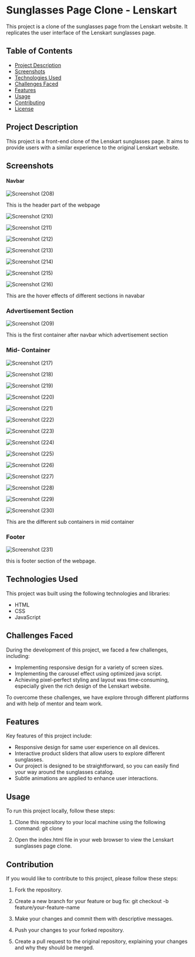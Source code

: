 # Sunglasses Page Clone - Lenskart

This project is a clone of the sunglasses page from the Lenskart website. It replicates the user interface of the Lenskart sunglasses page.

## Table of Contents
- [Project Description](#project-description)
- [Screenshots](#screenshots)
- [Technologies Used](technologies-used)
- [Challenges Faced](#challenges-faced)
- [Features](#features)
- [Usage](#usage)
- [Contributing](#contributing)
- [License](#license)

## Project Description

This project is a front-end clone of the Lenskart sunglasses page. It aims to provide users with a similar experience to the original Lenskart website.

## Screenshots

#### Navbar

![Screenshot (208)](https://github.com/UgamRaj/team-lenskart/assets/134683293/0ce95c99-672c-47d5-b2de-86cb3c4240d8)

This is the header part of the webpage 

![Screenshot (210)](https://github.com/UgamRaj/team-lenskart/assets/134683293/aa7867a7-072d-4788-a019-8f4ff462e8f9)


![Screenshot (211)](https://github.com/UgamRaj/team-lenskart/assets/134683293/db28b5b9-7f3c-4772-aeea-190e39ff6718)

![Screenshot (212)](https://github.com/UgamRaj/team-lenskart/assets/134683293/fe24d29b-9006-410e-b89c-7159f73218a3)

![Screenshot (213)](https://github.com/UgamRaj/team-lenskart/assets/134683293/219e4f4c-8afc-4ce2-b2cc-65c7c3dc6583)


![Screenshot (214)](https://github.com/UgamRaj/team-lenskart/assets/134683293/7a6cf76d-f34f-4d7e-b60c-caa9729ad5bc)


![Screenshot (215)](https://github.com/UgamRaj/team-lenskart/assets/134683293/8bbb1737-4846-4642-917c-0791a283e44f)

![Screenshot (216)](https://github.com/UgamRaj/team-lenskart/assets/134683293/ee99b154-1b90-45a2-8a60-22814477a75c)

This are the hover effects of different sections in navabar 

### Advertisement Section

![Screenshot (209)](https://github.com/UgamRaj/team-lenskart/assets/134683293/42fa9e38-2625-439b-a2c2-763b4adb8484)

This is the first container after navbar which advertisement section

### Mid- Container

![Screenshot (217)](https://github.com/UgamRaj/team-lenskart/assets/134683293/2c81745b-aef8-4bc5-80e0-43445cce5167)


![Screenshot (218)](https://github.com/UgamRaj/team-lenskart/assets/134683293/9664c88d-cef2-424c-8a94-884191e25c74)



![Screenshot (219)](https://github.com/UgamRaj/team-lenskart/assets/134683293/ebfbddb1-7b21-44c2-bb6c-104ecd926437)


![Screenshot (220)](https://github.com/UgamRaj/team-lenskart/assets/134683293/790b9381-ad5b-42a9-b839-b2ff288a0f34)


![Screenshot (221)](https://github.com/UgamRaj/team-lenskart/assets/134683293/2928cb25-05cd-4094-8abf-1f021fe74b6b)

![Screenshot (222)](https://github.com/UgamRaj/team-lenskart/assets/134683293/4cd0d787-4eff-4e94-9301-a65ef8d4754b)


![Screenshot (223)](https://github.com/UgamRaj/team-lenskart/assets/134683293/6d8bc382-ef55-454a-a591-9de4cb70dd53)

![Screenshot (224)](https://github.com/UgamRaj/team-lenskart/assets/134683293/da14cbfe-2d58-4676-aee2-6c9af2205ddf)


![Screenshot (225)](https://github.com/UgamRaj/team-lenskart/assets/134683293/7a16a58a-8978-4d78-8d05-4f7069d3b253)


![Screenshot (226)](https://github.com/UgamRaj/team-lenskart/assets/134683293/6ac17c59-b4c3-4a1d-9ef7-ab0a60c80e42)


![Screenshot (227)](https://github.com/UgamRaj/team-lenskart/assets/134683293/22a6225f-8660-454c-9bdb-41583663513c)


![Screenshot (228)](https://github.com/UgamRaj/team-lenskart/assets/134683293/6f59d0cf-6af4-40a4-bfa7-14f2458d1958)


![Screenshot (229)](https://github.com/UgamRaj/team-lenskart/assets/134683293/094807b9-7918-4617-a30c-50da3d961c76)


![Screenshot (230)](https://github.com/UgamRaj/team-lenskart/assets/134683293/df1c35c2-fa8d-4b00-8a32-31ba3019acb9)


This are the different sub containers in mid container 

### Footer

![Screenshot (231)](https://github.com/UgamRaj/team-lenskart/assets/134683293/91a3805a-d860-4822-a56d-f524d428c0bc)

this is footer section of the webpage.


## Technologies Used

This project was built using the following technologies and libraries:

- HTML
- CSS
- JavaScript

## Challenges Faced

During the development of this project, we faced a few challenges, including:

- Implementing responsive design for a variety of screen sizes.
- Implementing the carousel effect using optimized java script.
- Achieving pixel-perfect styling and layout was time-consuming, especially given the rich design of the Lenskart website.

To overcome these challenges, we have explore through different platforms and with help of mentor and team work.

## Features

Key features of this project include:

- Responsive design for same user experience on all devices.
- Interactive product sliders that allow users to explore   different sunglasses.
-   Our project is designed to be straightforward, so you can easily find your way around the sunglasses catalog. 
- Subtle animations are applied to enhance user interactions.

## Usage

To run this project locally, follow these steps:

1. Clone this repository to your local machine using the following command:
  git clone <repository-url>

2. Open the index.html file in your web browser to view the Lenskart sunglasses page clone.

## Contribution

If you would like to contribute to this project, please follow these steps:

1. Fork the repository.

2. Create a new branch for your feature or bug fix:
git checkout -b feature/your-feature-name

3. Make your changes and commit them with descriptive messages.

4. Push your changes to your forked repository.

5. Create a pull request to the original repository, explaining your changes and why they should be merged.






